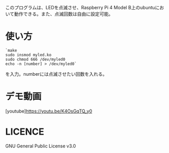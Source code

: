 このプログラムは、LEDを点滅させ、Raspberry Pi 4 Model B上のubuntuにおいて動作できる。また、点滅回数は自由に設定可能。

# 使い方
	`make
	sudo insmod myled.ko
	sudo chmod 666 /dev/myled0
	echo -n [number] > /dev/myled0`
を入力。numberには点滅させたい回数を入れる。
# デモ動画
[youtube]https://youtu.be/K4OsGqTQ_y0
# LICENCE
GNU General Public License v3.0
